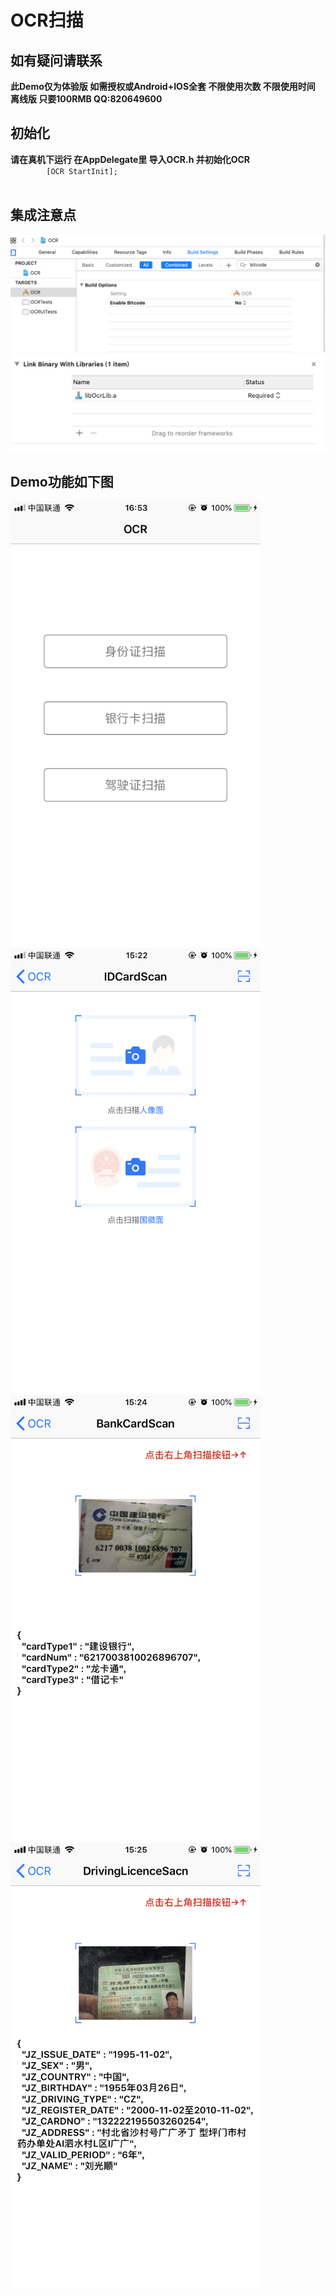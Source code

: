 <h1>OCR扫描</h1>
<h2>如有疑问请联系</h2>
<strong>此Demo仅为体验版 如需授权或Android+IOS全套 不限使用次数 不限使用时间 离线版 只要100RMB QQ:820649600</strong>
<h2>初始化</h2>
   <strong>请在真机下运行 在AppDelegate里 导入OCR.h 并初始化OCR</strong>
   <code> 
        [OCR StartInit]; 
   </code> 
<h2>集成注意点</h2>
<img src="https://github.com/China-Love/OcrScan/blob/master/OCRImage/1.png" >
<img src="https://github.com/China-Love/OcrScan/blob/master/OCRImage/3.png" >
<h2>Demo功能如下图</h2>
<img src="https://github.com/China-Love/OcrScan/blob/master/OCRImage/2.png"  width="400" >
<img src="https://github.com/China-Love/OcrScan/blob/master/OCRImage/IMG_5469.PNG"  width="400" >
<img src="https://github.com/China-Love/OcrScan/blob/master/OCRImage/IMG_5470.PNG"  width="400" >
<img src="https://github.com/China-Love/OcrScan/blob/master/OCRImage/IMG_5471.PNG"  width="400" >








